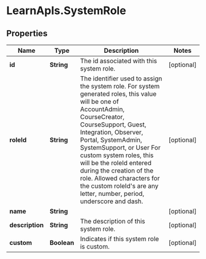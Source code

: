 # LearnApIs.SystemRole

## Properties
Name | Type | Description | Notes
------------ | ------------- | ------------- | -------------
**id** | **String** | The id associated with this system role. | [optional] 
**roleId** | **String** | The identifier used to assign the system role.  For system generated roles, this value will be one of AccountAdmin, CourseCreator, CourseSupport, Guest, Integration, Observer, Portal, SystemAdmin, SystemSupport, or User  For custom system roles, this will be the roleId entered during the creation of the role. Allowed characters for the custom roleId&#x27;s are any letter, number, period, underscore and dash. | [optional] 
**name** | **String** |  | [optional] 
**description** | **String** | The description of this system role. | [optional] 
**custom** | **Boolean** | Indicates if this system role is custom. | [optional] 
